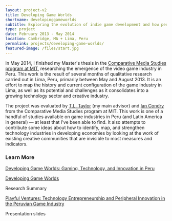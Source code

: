```yaml
---
layout: project-v2
title: Developing Game Worlds
shortname: developinggameworlds
subtitle: Exploring the evolution of indie game development and how peripheral innovation works in Lima, Peru
type: project
date: February 2013 - May 2014
location: Cambridge, MA + Lima, Peru
permalink: projects/developing-game-worlds/
featured-image: /files/start.jpg
---
```

In May 2014, I finished my Master's thesis in the <a href="http://cmsw.mit.edu">Comparative Media Studies program at MIT</a>, researching the emergence of the video game industry in Peru. This work is the result of several months of qualitative research carried out in Lima, Peru, primarily between May and August 2013. It is an effort to map the history and current configuration of the game industry in Lima, as well as its potential and challenges as it consolidates into a growing technology sector and creative industry.

The project was evaluated by <a href="http://tltaylor.com/">T.L. Taylor</a> (my main advisor) and <a href="http://web.mit.edu/condry/www/">Ian Condry</a> from the Comparative Media Studies program at MIT. This work is one of a handful of studies available on game industries in Peru (and Latin America in general) — at least that I've been able to find. It also attempts to contribute some ideas about how to identify, map, and strengthen technology industries in developing economies by looking at the work of existing creative communities that are invisible to most measures and indicators.

<div class="row photo-grid">

</div>

<h3>Learn More</h3>

<div class="row page-blocks project-resources">
	<div class="col-md-3 col-sm-4 col-xs-6">
		<p class="project-resources_icon"><span class="glyphicon glyphicon-file" aria-hidden="true"></span></p>
		<p><a href="http://marisca.pe/files/EM-DGW-Final.pdf">Developing Game Worlds: Gaming, Technology, and Innovation in Peru</a></p>
	</div>
	<div class="col-md-3 col-sm-4 col-xs-6">
		<p class="project-resources_icon"><span class="glyphicon glyphicon-file" aria-hidden="true"></span></p>
		<p><a href="http://marisca.pe/files/EM-DGW-ResearchSummary.pdf">Developing Game Worlds</a></p>
		<p>Research Summary</p>
	</div>
	<div class="col-md-3 col-sm-4 col-xs-6">
		<p class="project-resources_icon"><span class="glyphicon glyphicon-blackboard" aria-hidden="true"></span></p>
		<p><a href="http://marisca.pe/files/EM-DGW-Presentation.pdf">Playful Ventures: Technology Entrepreneurship and Peripheral Innovation in the Peruvian Game Industry</a></p>
		<p>Presentation slides</p>
	</div>
</div>